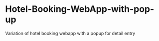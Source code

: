 # Hotel-Booking-WebApp-with-pop-up
 Variation of hotel booking webapp with a popup for detail entry

